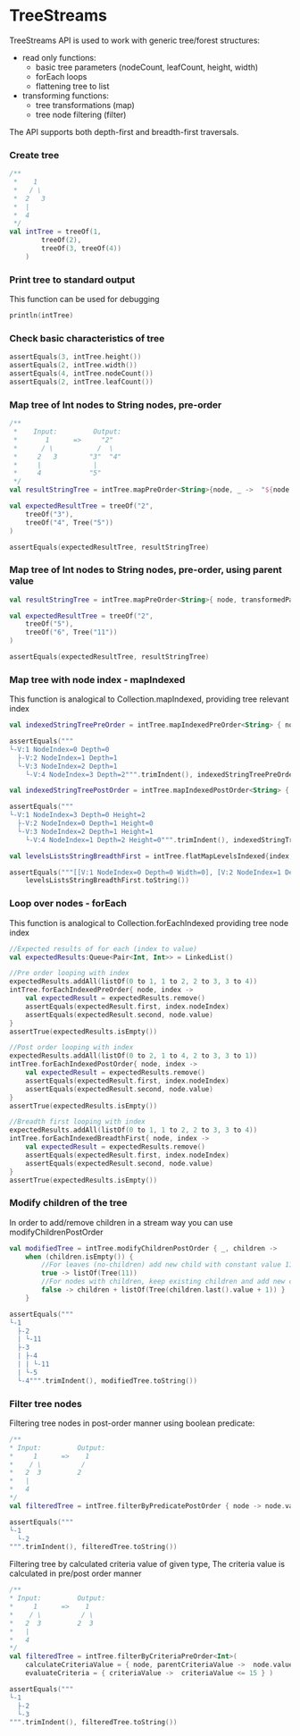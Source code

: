 # TreeStreams
TreeStreams API is used to work with generic tree/forest structures:
- read only functions:
  - basic tree parameters (nodeCount, leafCount, height, width)
  - forEach loops 
  - flattening tree to list
- transforming functions:
  - tree transformations (map)
  - tree node filtering (filter)

The API supports both depth-first and breadth-first traversals.
 
### Create tree

```kotlin
/**
 *    1     
 *   / \
 *  2   3
 *  |
 *  4
 */
val intTree = treeOf(1,
        treeOf(2),
        treeOf(3, treeOf(4))
    )
```

### Print tree to standard output
This function can be used for debugging
```kotlin
println(intTree)
```


### Check basic characteristics of tree

```kotlin
assertEquals(3, intTree.height())
assertEquals(2, intTree.width())
assertEquals(4, intTree.nodeCount())
assertEquals(2, intTree.leafCount())
```

### Map tree of Int nodes to String nodes, pre-order
```kotlin
/**
 *    Input:         Output:
 *       1      =>     "2"
 *      / \           /  \
 *     2   3        "3"  "4"
 *     |             |
 *     4            "5"
 */
val resultStringTree = intTree.mapPreOrder<String>{node, _ ->  "${node.value + 1}"}

val expectedResultTree = treeOf("2",
    treeOf("3"),
    treeOf("4", Tree("5"))
)

assertEquals(expectedResultTree, resultStringTree)
```
### Map tree of Int nodes to String nodes, pre-order, using parent value
```kotlin
val resultStringTree = intTree.mapPreOrder<String>{ node, transformedParentValue ->  "${node.value + 1 + (transformedParentValue?.toInt() ?: 0)}"}

val expectedResultTree = treeOf("2",
    treeOf("5"),
    treeOf("6", Tree("11"))
)

assertEquals(expectedResultTree, resultStringTree)
```
### Map tree with node index - mapIndexed
This function is analogical to Collection.mapIndexed, providing tree relevant index 
```kotlin
val indexedStringTreePreOrder = intTree.mapIndexedPreOrder<String> { node, index, _ ->  "V:${node.value} NodeIndex=${index.nodeIndex} Depth=${index.depth}"}

assertEquals("""
└-V:1 NodeIndex=0 Depth=0
  ├-V:2 NodeIndex=1 Depth=1
  └-V:3 NodeIndex=2 Depth=1
    └-V:4 NodeIndex=3 Depth=2""".trimIndent(), indexedStringTreePreOrder.toString())

val indexedStringTreePostOrder = intTree.mapIndexedPostOrder<String> { node, index, _ ->  "V:${node.value} NodeIndex=${index.nodeIndex} Depth=${index.depth} Height=${index.height}"}

assertEquals("""
└-V:1 NodeIndex=3 Depth=0 Height=2
  ├-V:2 NodeIndex=0 Depth=1 Height=0
  └-V:3 NodeIndex=2 Depth=1 Height=1
    └-V:4 NodeIndex=1 Depth=2 Height=0""".trimIndent(), indexedStringTreePostOrder.toString())

val levelsListsStringBreadthFirst = intTree.flatMapLevelsIndexed{index, node ->  "V:${node.value} NodeIndex=${index.nodeIndex} Depth=${index.depth} Width=${index.width}"}

assertEquals("""[[V:1 NodeIndex=0 Depth=0 Width=0], [V:2 NodeIndex=1 Depth=1 Width=0, V:3 NodeIndex=2 Depth=1 Width=1], [V:4 NodeIndex=3 Depth=2 Width=0]]""",
    levelsListsStringBreadthFirst.toString())
```

### Loop over nodes - forEach
This function is analogical to Collection.forEachIndexed providing tree node index
```kotlin
//Expected results of for each (index to value)
val expectedResults:Queue<Pair<Int, Int>> = LinkedList()

//Pre order looping with index
expectedResults.addAll(listOf(0 to 1, 1 to 2, 2 to 3, 3 to 4))
intTree.forEachIndexedPreOrder{ node, index ->
    val expectedResult = expectedResults.remove()
    assertEquals(expectedResult.first, index.nodeIndex)
    assertEquals(expectedResult.second, node.value)
}
assertTrue(expectedResults.isEmpty())

//Post order looping with index
expectedResults.addAll(listOf(0 to 2, 1 to 4, 2 to 3, 3 to 1))
intTree.forEachIndexedPostOrder{ node, index ->
    val expectedResult = expectedResults.remove()
    assertEquals(expectedResult.first, index.nodeIndex)
    assertEquals(expectedResult.second, node.value)
}
assertTrue(expectedResults.isEmpty())

//Breadth first looping with index
expectedResults.addAll(listOf(0 to 1, 1 to 2, 2 to 3, 3 to 4))
intTree.forEachIndexedBreadthFirst{ node, index ->
    val expectedResult = expectedResults.remove()
    assertEquals(expectedResult.first, index.nodeIndex)
    assertEquals(expectedResult.second, node.value)
}
assertTrue(expectedResults.isEmpty())
```

### Modify children of the tree
In order to add/remove children in a stream way you can use modifyChildrenPostOrder

```kotlin
val modifiedTree = intTree.modifyChildrenPostOrder { _, children ->
    when (children.isEmpty()) {
        //For leaves (no-children) add new child with constant value 11
        true -> listOf(Tree(11))
        //For nodes with children, keep existing children and add new child having value + 1 of the last existing child
        false -> children + listOf(Tree(children.last().value + 1)) }
    }

assertEquals("""
└-1
  ├-2
  | └-11
  ├-3
  | ├-4
  | | └-11
  | └-5
  └-4""".trimIndent(), modifiedTree.toString())
```

### Filter tree nodes
Filtering tree nodes in post-order manner using boolean predicate:

```kotlin
/**
* Input:         Output:
*     1      =>    1
*    / \          /
*   2  3         2
*   |
*   4
*/
val filteredTree = intTree.filterByPredicatePostOrder { node -> node.value <= 2 }

assertEquals("""
└-1
  └-2
""".trimIndent(), filteredTree.toString())
```

Filtering tree by calculated criteria value of given type, 
The criteria value is calculated in pre/post order manner
```kotlin
/**
* Input:         Output:
*     1      =>    1
*    / \          / \
*   2  3         2  3
*   | 
*   4 
*/
val filteredTree = intTree.filterByCriteriaPreOrder<Int>(
    calculateCriteriaValue = { node, parentCriteriaValue ->  node.value * 2 + 1 + (parentCriteriaValue ?: 0)},
    evaluateCriteria = { criteriaValue ->  criteriaValue <= 15 } )

assertEquals("""
└-1
  ├-2
  └-3
""".trimIndent(), filteredTree.toString())
```
